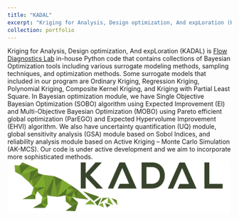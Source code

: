 ```yaml
---
title: "KADAL"
excerpt: "Kriging for Analysis, Design optimization, And expLoration (KADAL) is a Python code that contains collections of Bayesian Optimization tools including various surrogate modeling methods, sampling techniques, optimization methods, and uncertainty analyses tools including uncertainty quantification, sensitivity analysis, and reliability analysis<br/> <img width="500" src='/images/kadal.jpg'>"
collection: portfolio
---
```


Kriging for Analysis, Design optimization, And expLoration (KADAL) is [Flow Diagnostics Lab](https://flowdiagnostics.ftmd.itb.ac.id/) in-house Python code that contains collections of Bayesian Optimization tools including various surrogate modeling methods, sampling techniques, and optimization methods. Some surrogate models that included in our program are Ordinary Kriging, Regression Kriging, Polynomial Kriging, Composite Kernel Kriging, and Kriging with Partial Least Square. In Bayesian optimization module, we have Single Objective Bayesian Optimization (SOBO) algorithm using Expected Improvement (EI) and Multi-Objective Bayesian Optimization (MOBO) using Pareto efficient global optimization (ParEGO) and Expected Hypervolume Improvement (EHVI) algorithm. We also have uncertainty quantification (UQ) module, global sensitivity analysis (GSA) module based on Sobol Indices, and reliability analysis module based on Active Kriging – Monte Carlo Simulation (AK-MCS). Our code is under active development and we aim to incorporate more sophisticated methods. 
<br/> <img width="500" src='/images/kadal.jpg'>
